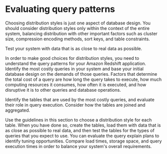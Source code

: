 # Evaluating query patterns<a name="t_evaluating_query_patterns"></a>

 Choosing distribution styles is just one aspect of database design\. You should consider distribution styles only within the context of the entire system, balancing distribution with other important factors such as cluster size, compression encoding methods, sort keys, and table constraints\. 

 Test your system with data that is as close to real data as possible\. 

 In order to make good choices for distribution styles, you need to understand the query patterns for your Amazon Redshift application\. Identify the most costly queries in your system and base your initial database design on the demands of those queries\. Factors that determine the total cost of a query are how long the query takes to execute, how much computing resources it consumes, how often it is executed, and how disruptive it is to other queries and database operations\. 

 Identify the tables that are used by the most costly queries, and evaluate their role in query execution\. Consider how the tables are joined and aggregated\. 

 Use the guidelines in this section to choose a distribution style for each table\. When you have done so, create the tables, load them with data that is as close as possible to real data, and then test the tables for the types of queries that you expect to use\. You can evaluate the query explain plans to identify tuning opportunities\. Compare load times, storage space, and query execution times in order to balance your system's overall requirements\. 